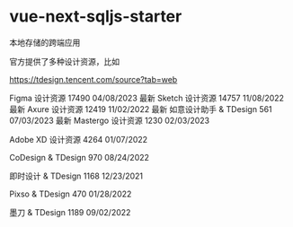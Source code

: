 # vue-next-sqljs-starter
本地存储的跨端应用

官方提供了多种设计资源，比如

https://tdesign.tencent.com/source?tab=web


Figma 设计资源
17490
04/08/2023
最新
Sketch 设计资源
14757
11/08/2022
最新
Axure 设计资源
12419
11/02/2022
最新
如意设计助手 & TDesign
561
07/03/2023
最新
Mastergo 设计资源
1230
02/03/2023

Adobe XD 设计资源
4264
01/07/2022

CoDesign & TDesign
970
08/24/2022

即时设计 & TDesign
1168
12/23/2021

Pixso & TDesign
470
01/28/2022

墨刀 & TDesign
1189
09/02/2022
